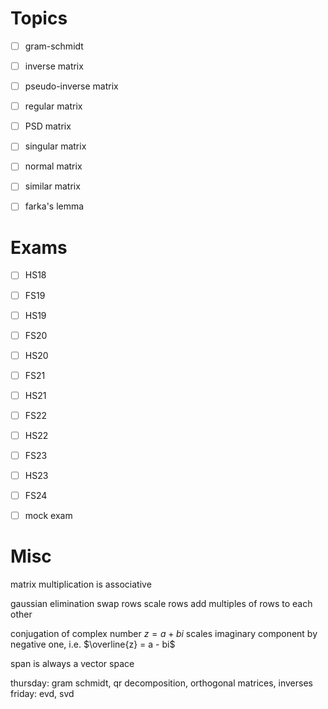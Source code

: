 
# Topics

- [ ] gram-schmidt
- [ ] inverse matrix
- [ ] pseudo-inverse matrix
- [ ] regular matrix
- [ ] PSD matrix
- [ ] singular matrix
- [ ] normal matrix
- [ ] similar matrix
- [ ] farka's lemma


# Exams

- [ ] HS18
- [ ] FS19
- [ ] HS19
- [ ] FS20
- [ ] HS20
- [ ] FS21
- [ ] HS21
- [ ] FS22
- [ ] HS22
- [ ] FS23
- [ ] HS23
- [ ] FS24
- [ ] mock exam


# Misc

matrix multiplication is associative

gaussian elimination
	swap rows
	scale rows
	add multiples of rows to each other

conjugation of complex number $z = a + bi$ scales imaginary component by negative one, i.e. $\overline{z} = a - bi$


span is always a vector space

thursday: gram schmidt, qr decomposition, orthogonal matrices, inverses
friday: evd, svd

